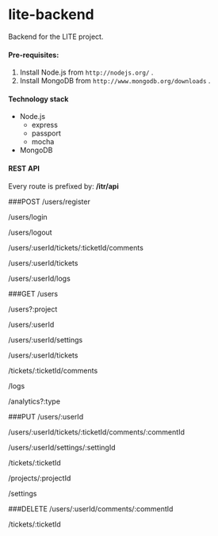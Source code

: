 lite-backend
============

Backend for the LITE project. 

#### Pre-requisites:

1. Install Node.js from `http://nodejs.org/` .
2. Install MongoDB from `http://www.mongodb.org/downloads` .

#### Technology stack

* Node.js
  * express
  * passport
  * mocha
* MongoDB

#### REST API

Every route is prefixed by: **/itr/api**

###POST
/users/register

/users/login

/users/logout

/users/:userId/tickets/:ticketId/comments

/users/:userId/tickets

/users/:userId/logs

###GET
/users

/users?:project

/users/:userId

/users/:userId/settings

/users/:userId/tickets

/tickets/:ticketId/comments

/logs

/analytics?:type

###PUT
/users/:userId

/users/:userId/tickets/:ticketId/comments/:commentId

/users/:userId/settings/:settingId

/tickets/:ticketId

/projects/:projectId

/settings

###DELETE
/users/:userId/comments/:commentId

/tickets/:ticketId

